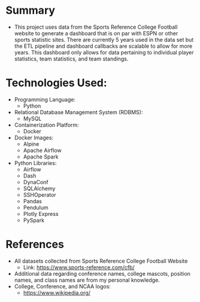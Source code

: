# Summary
  - This project uses data from the Sports Reference College Football website to generate a dashboard that is on par with ESPN or other sports statistic sites. There are currently 5 years used in the data set but the ETL pipeline and dashboard callbacks are scalable to allow for more years. This dashboard only allows for data pertaining to individual player statistics, team statistics, and team standings.

# Technologies Used:
  - Programming Language:
    - Python
  - Relational Database Management System (RDBMS):
    - MySQL
  - Containerization Platform:
    - Docker
  - Docker Images:
    - Alpine
    - Apache Airflow
    - Apache Spark
  - Python Libraries:
    - Airflow
    - Dash
    - DynaConf
    - SQLAlchemy
    - SSHOperator
    - Pandas
    - Pendulum
    - Plotly Express
    - PySpark

# References
  - All datasets collected from Sports Reference College Football Website
    - Link: https://www.sports-reference.com/cfb/
  - Additional data regarding conference names, college mascots, position names, and class names are from my personal knowledge.
  - College, Conference, and NCAA logos:
    - https://www.wikipedia.org/

